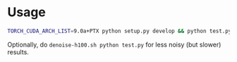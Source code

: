 # Usage

```bash
TORCH_CUDA_ARCH_LIST=9.0a+PTX python setup.py develop && python test.py
```

Optionally, do `denoise-h100.sh python test.py` for less noisy (but slower)
results.

